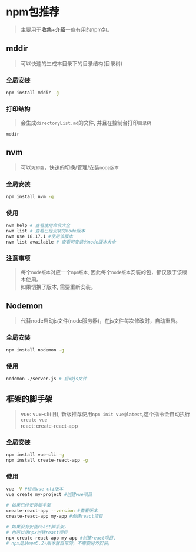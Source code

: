 # npm包推荐
> 主要用于**收集**+**介绍**一些有用的npm包。
## mddir
> 可以快速的生成本目录下的目录结构(目录树)
### 全局安装
```sh
npm install mddir -g
```
### 打印结构
> 会生成`directoryList.md`的文件, 并且在控制台打印`目录树`
```sh
mddir
```

## nvm
> 可以`免卸载`，快速的切换/管理/安装`node版本`
### 全局安装
```sh
npm install nvm -g
```
### 使用
```sh
nvm help # 查看使用命令大全
nvm list # 查看已经安装的node版本
nvm use 18.17.1 #使用该版本
nvm list available # 查看可安装的node版本大全
```
### 注意事项
> 每个`node版本`对应一个`npm版本`, 因此每个`node版本`安装的包，都仅限于该版本使用。  
> 如果切换了版本, 需要重新安装。

## Nodemon
> 代替node启动js文件(node服务器)，在js文件每次修改时，自动重启。
### 全局安装
```sh
npm install nodemon -g
```

### 使用
```sh
nodemon ./server.js # 启动js文件
```

## 框架的脚手架
> vue: vue-cli(旧), 新版推荐使用`npm init vue@latest`,这个指令会自动执行`create-vue`  
> react: create-react-app 
### 全局安装
```sh
npm install vue-cli -g
npm install create-react-app -g
```
### 使用
```sh
vue -V #检测vue-cli版本
vue create my-project #创建vue项目

# 如果已经安装脚手架
create-react-app --version #查看版本
create-react-app my-app #创建react项目

# 如果没有安装react脚手架，
# 也可以用npx创建react项目
npx create-react-app my-app #创建react项目, 
# npx是从npm5.2+版本就自带的，不需要另外安装。
```